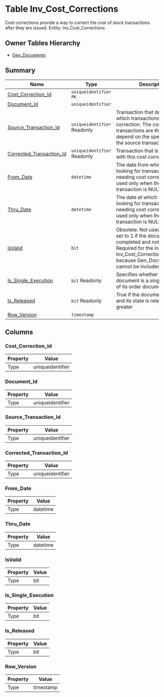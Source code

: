 # Table Inv_Cost_Corrections

Cost corrections provide a way to correct the cost of stock transactions after they are issued. Entity: Inv_Cost_Corrections

## Owner Tables Hierarchy

* [Gen_Documents](Gen_Documents.md)

## Summary

| Name | Type | Description |
| - | - | --- |
|[Cost_Correction_Id](#cost_correction_id)|`uniqueidentifier` `PK`||
|[Document_Id](#document_id)|`uniqueidentifier` ||
|[Source_Transaction_Id](#source_transaction_id)|`uniqueidentifier` Readonly|Transaction that determines which transactions need cost correction. The corrected transactions are those that depend on the specified cost in the source transaction.|
|[Corrected_Transaction_Id](#corrected_transaction_id)|`uniqueidentifier` Readonly|Transaction that is corrected with this cost correction|
|[From_Date](#from_date)|`datetime` |The date from which to start looking for transactions, needing cost correction. It is used only when the source transaction is NULL.|
|[Thru_Date](#thru_date)|`datetime` |The date at which to stop looking for transactions, needing cost correction. It is used only when the source transaction is NULL.|
|[IsValid](#isvalid)|`bit` |Obsolete. Not used. (Should be set to 1 if the document is completed and not void. Required for the indexed view Inv_Cost_Corrections_Summary, because Gen_Documents_Table cannot be included in the view)|
|[Is_Single_Execution](#is_single_execution)|`bit` Readonly|Specifies whether the document is a single execution of its order document.|
|[Is_Released](#is_released)|`bit` Readonly|True if the document is not void and its state is released or greater|
|[Row_Version](#row_version)|`timestamp` ||

## Columns

### Cost_Correction_Id

| Property | Value |
| - | - |
|Type|uniqueidentifier|

### Document_Id

| Property | Value |
| - | - |
|Type|uniqueidentifier|

### Source_Transaction_Id

| Property | Value |
| - | - |
|Type|uniqueidentifier|

### Corrected_Transaction_Id

| Property | Value |
| - | - |
|Type|uniqueidentifier|

### From_Date

| Property | Value |
| - | - |
|Type|datetime|

### Thru_Date

| Property | Value |
| - | - |
|Type|datetime|

### IsValid

| Property | Value |
| - | - |
|Type|bit|

### Is_Single_Execution

| Property | Value |
| - | - |
|Type|bit|

### Is_Released

| Property | Value |
| - | - |
|Type|bit|

### Row_Version

| Property | Value |
| - | - |
|Type|timestamp|


